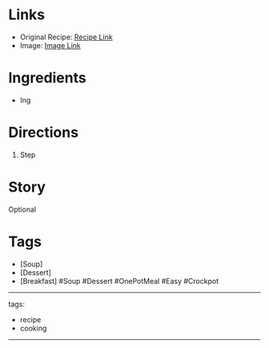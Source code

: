 # Links
* Original Recipe: [Recipe Link]()
* Image: [Image Link]()
# Ingredients
* Ing
# Directions
1. Step
# Story
Optional
# Tags
* [Soup]
* [Dessert]
* [Breakfast]
#Soup #Dessert #OnePotMeal #Easy #Crockpot 
---
tags:
  - recipe
  - cooking
---